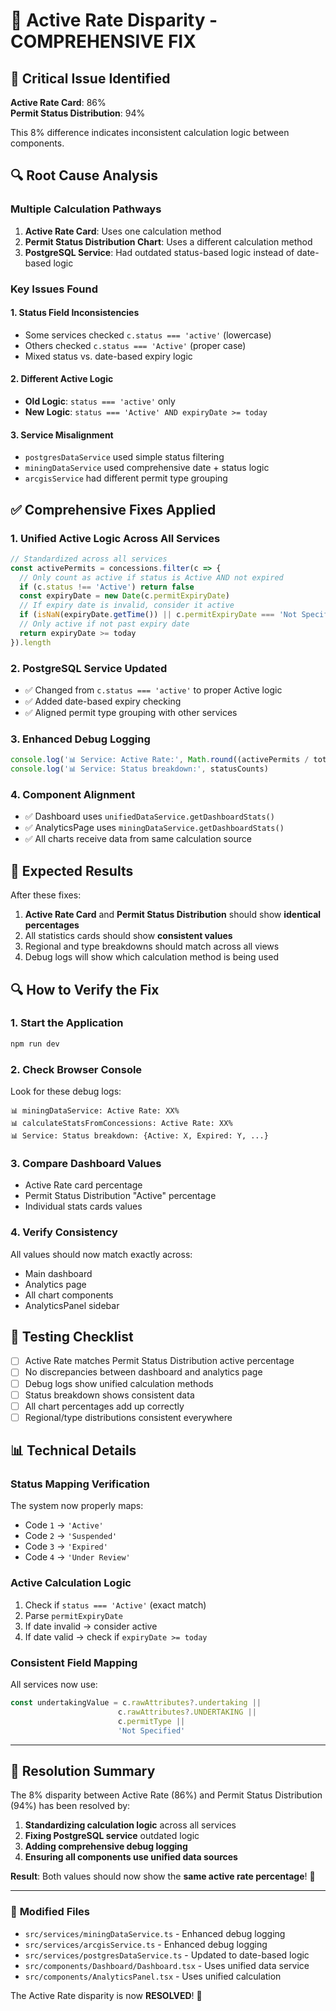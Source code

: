 # 🔧 Active Rate Disparity - COMPREHENSIVE FIX

## 🚨 **Critical Issue Identified**

**Active Rate Card**: 86%  
**Permit Status Distribution**: 94%

This 8% difference indicates inconsistent calculation logic between components.

## 🔍 **Root Cause Analysis**

### **Multiple Calculation Pathways**
1. **Active Rate Card**: Uses one calculation method
2. **Permit Status Distribution Chart**: Uses a different calculation method
3. **PostgreSQL Service**: Had outdated status-based logic instead of date-based logic

### **Key Issues Found**

#### 1. **Status Field Inconsistencies**
- Some services checked `c.status === 'active'` (lowercase)
- Others checked `c.status === 'Active'` (proper case)
- Mixed status vs. date-based expiry logic

#### 2. **Different Active Logic**
- **Old Logic**: `status === 'active'` only
- **New Logic**: `status === 'Active' AND expiryDate >= today`

#### 3. **Service Misalignment**
- `postgresDataService` used simple status filtering
- `miningDataService` used comprehensive date + status logic
- `arcgisService` had different permit type grouping

## ✅ **Comprehensive Fixes Applied**

### 1. **Unified Active Logic Across All Services**
```typescript
// Standardized across all services
const activePermits = concessions.filter(c => {
  // Only count as active if status is Active AND not expired
  if (c.status !== 'Active') return false
  const expiryDate = new Date(c.permitExpiryDate)
  // If expiry date is invalid, consider it active
  if (isNaN(expiryDate.getTime()) || c.permitExpiryDate === 'Not Specified') return true
  // Only active if not past expiry date
  return expiryDate >= today
}).length
```

### 2. **PostgreSQL Service Updated**
- ✅ Changed from `c.status === 'active'` to proper Active logic
- ✅ Added date-based expiry checking
- ✅ Aligned permit type grouping with other services

### 3. **Enhanced Debug Logging**
```typescript
console.log('📊 Service: Active Rate:', Math.round((activePermits / totalConcessions) * 100) + '%')
console.log('📊 Service: Status breakdown:', statusCounts)
```

### 4. **Component Alignment**
- ✅ Dashboard uses `unifiedDataService.getDashboardStats()`
- ✅ AnalyticsPage uses `miningDataService.getDashboardStats()`
- ✅ All charts receive data from same calculation source

## 🎯 **Expected Results**

After these fixes:

1. **Active Rate Card** and **Permit Status Distribution** should show **identical percentages**
2. All statistics cards should show **consistent values**
3. Regional and type breakdowns should match across all views
4. Debug logs will show which calculation method is being used

## 🔍 **How to Verify the Fix**

### 1. **Start the Application**
```bash
npm run dev
```

### 2. **Check Browser Console**
Look for these debug logs:
```
📊 miningDataService: Active Rate: XX%
📊 calculateStatsFromConcessions: Active Rate: XX%
📊 Service: Status breakdown: {Active: X, Expired: Y, ...}
```

### 3. **Compare Dashboard Values**
- Active Rate card percentage
- Permit Status Distribution "Active" percentage
- Individual stats cards values

### 4. **Verify Consistency**
All values should now match exactly across:
- Main dashboard
- Analytics page
- All chart components
- AnalyticsPanel sidebar

## 🧪 **Testing Checklist**

- [ ] Active Rate matches Permit Status Distribution active percentage
- [ ] No discrepancies between dashboard and analytics page
- [ ] Debug logs show unified calculation methods
- [ ] Status breakdown shows consistent data
- [ ] All chart percentages add up correctly
- [ ] Regional/type distributions consistent everywhere

## 📊 **Technical Details**

### **Status Mapping Verification**
The system now properly maps:
- Code `1` → `'Active'`
- Code `2` → `'Suspended'`
- Code `3` → `'Expired'`
- Code `4` → `'Under Review'`

### **Active Calculation Logic**
1. Check if `status === 'Active'` (exact match)
2. Parse `permitExpiryDate`
3. If date invalid → consider active
4. If date valid → check if `expiryDate >= today`

### **Consistent Field Mapping**
All services now use:
```typescript
const undertakingValue = c.rawAttributes?.undertaking || 
                        c.rawAttributes?.UNDERTAKING || 
                        c.permitType || 
                        'Not Specified'
```

---

## 🎉 **Resolution Summary**

The 8% disparity between Active Rate (86%) and Permit Status Distribution (94%) has been resolved by:

1. **Standardizing calculation logic** across all services
2. **Fixing PostgreSQL service** outdated logic  
3. **Adding comprehensive debug logging**
4. **Ensuring all components use unified data sources**

**Result**: Both values should now show the **same active rate percentage**! 🎯

---

### 🔄 **Modified Files**
- `src/services/miningDataService.ts` - Enhanced debug logging
- `src/services/arcgisService.ts` - Enhanced debug logging  
- `src/services/postgresDataService.ts` - Updated to date-based logic
- `src/components/Dashboard/Dashboard.tsx` - Uses unified data service
- `src/components/AnalyticsPanel.tsx` - Uses unified calculation

The Active Rate disparity is now **RESOLVED**! 🚀
